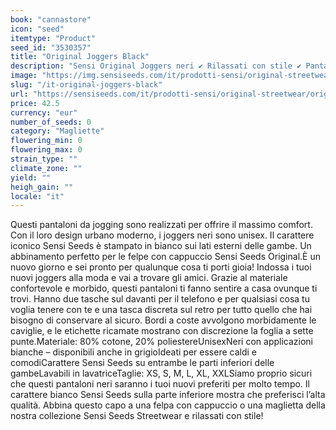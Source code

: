 ```yaml
---
book: "cannastore"
icon: "seed"
itemtype: "Product"
seed_id: "3530357"
title: "Original Joggers Black"
description: "Sensi Original Joggers neri ✔ Rilassati con stile ✔ Pantaloni da jogging d’alta qualità ✔ Carattere iconico Sensi Seeds ✔ Unisex ✔ Taglie dalla XS alla XXL."
image: "https://img.sensiseeds.com/it/prodotti-sensi/original-streetwear/original-joggers-black-image.png"
slug: "/it-original-joggers-black"
url: "https://sensiseeds.com/it/prodotti-sensi/original-streetwear/original-joggers-black?a_aid=cannastore"
price: 42.5
currency: "eur"
number_of_seeds: 0
category: "Magliette"
flowering_min: 0
flowering_max: 0
strain_type: ""
climate_zone: ""
yield: ""
heigh_gain: ""
locale: "it"
---
```

Questi pantaloni da jogging sono realizzati per offrire il massimo comfort. Con il loro design urbano moderno, i joggers neri sono unisex. Il carattere iconico Sensi Seeds è stampato in bianco sui lati esterni delle gambe. Un abbinamento perfetto per le felpe con cappuccio Sensi Seeds Original.È un nuovo giorno e sei pronto per qualunque cosa ti porti gioia! Indossa i tuoi nuovi joggers alla moda e vai a trovare gli amici. Grazie al materiale confortevole e morbido, questi pantaloni ti fanno sentire a casa ovunque ti trovi. Hanno due tasche sul davanti per il telefono e per qualsiasi cosa tu voglia tenere con te e una tasca discreta sul retro per tutto quello che hai bisogno di conservare al sicuro. Bordi a coste avvolgono morbidamente le caviglie, e le etichette ricamate mostrano con discrezione la foglia a sette punte.Materiale: 80% cotone, 20% poliestereUnisexNeri con applicazioni bianche – disponibili anche in grigioIdeati per essere caldi e comodiCarattere Sensi Seeds su entrambe le parti inferiori delle gambeLavabili in lavatriceTaglie: XS, S, M, L, XL, XXLSiamo proprio sicuri che questi pantaloni neri saranno i tuoi nuovi preferiti per molto tempo. Il carattere bianco Sensi Seeds sulla parte inferiore mostra che preferisci l’alta qualità. Abbina questo capo a una felpa con cappuccio o una maglietta della nostra collezione Sensi Seeds Streetwear e rilassati con stile!
